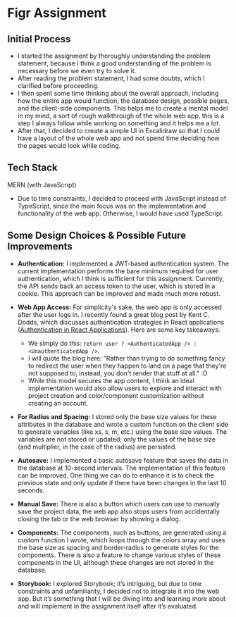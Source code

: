 # Figr Assignment

## Initial Process

- I started the assignment by thoroughly understanding the problem statement, because I think a good understanding of the problem is necessary before we even try to solve it.
- After reading the problem statement, I had some doubts, which I clarified before proceeding.
- I then spent some time thinking about the overall approach, including how the entire app would function, the database design, possible pages, and the client-side components. This helps me to create a mental model in my mind, a sort of rough walkthrough of the whole web app, this is a step I always follow while working on something and it helps me a lot.
- After that, I decided to create a simple UI in Excalidraw so that I could have a layout of the whole web app and not spend time deciding how the pages would look while coding.

## Tech Stack

MERN (with JavaScript)

- Due to time constraints, I decided to proceed with JavaScript instead of TypeScript, since the main focus was on the implementation and functionality of the web app. Otherwise, I would have used TypeScript.

## Some Design Choices & Possible Future Improvements

- **Authentication:** I implemented a JWT-based authentication system. The current implementation performs the bare minimum required for user authentication, which I think is sufficient for this assignment. Currently, the API sends back an access token to the user, which is stored in a cookie. This approach can be improved and made much more robust.
- **Web App Access:** For simplicity's sake, the web app is only accessed after the user logs in. I recently found a great blog post by Kent C. Dodds, which discusses authentication strategies in React applications ([Authentication in React Applications](https://kentcdodds.com/blog/authentication-in-react-applications)). Here are some key takeaways:

  - We simply do this: `return user ? <AuthenticatedApp /> : <UnauthenticatedApp />`.
  - I will quote the blog here: "Rather than trying to do something fancy to redirect the user when they happen to land on a page that they're not supposed to, instead, you don't render that stuff at all." :D
  - While this model secures the app content, I think an ideal implementation would also allow users to explore and interact with project creation and color/component customization without creating an account.

- **For Radius and Spacing:** I stored only the base size values for these attributes in the database and wrote a custom function on the client side to generate variables (like xs, s, m, etc.) using the base size values. The variables are not stored or updated; only the values of the base size (and multiplier, in the case of the radius) are persisted.
- **Autosave:** I implemented a basic autosave feature that saves the data in the database at 10-second intervals. The implementation of this feature can be improved. One thing we can do to enhance it is to check the previous state and only update if there have been changes in the last 10 seconds.
- **Manual Save:** There is also a button which users can use to manually save the project data, the web app also stops users from accidentally closing the tab or the web browser by showing a dialog.
- **Components:** The components, such as buttons, are generated using a custom function I wrote, which loops through the colors array and uses the base size as spacing and border-radius to generate styles for the components. There is also a feature to change various styles of these components in the UI, although these changes are not stored in the database.
- **Storybook:** I explored Storybook; it’s intriguing, but due to time constraints and unfamiliarity, I decided not to integrate it into the web app. But it’s something that I will be diving into and learning more about and will implement in the assignment itself after it’s evaluated.
